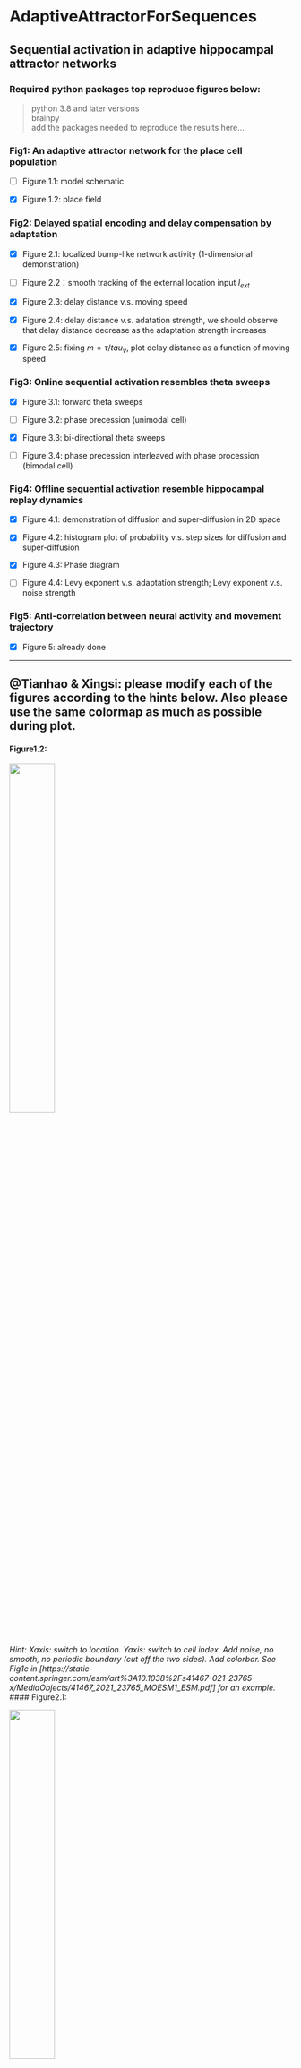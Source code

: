 # AdaptiveAttractorForSequences
## Sequential activation in adaptive hippocampal attractor networks

### Required python packages top reproduce figures below:
> python 3.8 and later versions\
> brainpy\
> add the packages needed to reproduce the results here...

### Fig1: An adaptive attractor network for the place cell population
- [ ] Figure 1.1: model schematic

- [x] Figure 1.2: place field

### Fig2: Delayed spatial encoding and delay compensation by adaptation
- [x] Figure 2.1: localized bump-like network activity (1-dimensional demonstration)

- [ ] Figure 2.2：smooth tracking of the external location input $I_{ext}$

- [x] Figure 2.3: delay distance v.s. moving speed

- [x] Figure 2.4: delay distance v.s. adatation strength, we should observe that delay distance decrease as the adaptation strength increases

- [x] Figure 2.5: fixing $m=\tau/tau_v$, plot delay distance as a function of moving speed

### Fig3: Online sequential activation resembles theta sweeps
- [x] Figure 3.1: forward theta sweeps

- [ ] Figure 3.2: phase precession (unimodal cell)

- [x] Figure 3.3: bi-directional theta sweeps

- [ ] Figure 3.4: phase precession interleaved with phase procession (bimodal cell)

### Fig4: Offline sequential activation resemble hippocampal replay dynamics
- [x] Figure 4.1: demonstration of diffusion and super-diffusion in 2D space

- [x] Figure 4.2: histogram plot of probability v.s. step sizes for diffusion and super-diffusion

- [x] Figure 4.3: Phase diagram

- [ ] Figure 4.4: Levy exponent v.s. adaptation strength; Levy exponent v.s. noise strength

### Fig5: Anti-correlation between neural activity and movement trajectory
- [x] Figure 5: already done

---

## @Tianhao & Xingsi: please modify each of the figures according to the hints below. Also please use the same colormap as much as possible during plot.
#### Figure1.2: 
<p float="center">
<img src="https://github.com/ZilongJi/AdaptiveAttractorForSequences/blob/main/Figures/Fig1_2_placefield.png" width=40% height=40%>
</p>
<em>Hint: Xaxis: switch to location. Yaxis: switch to cell index. Add noise, no smooth, no periodic boundary (cut off the two sides). Add colorbar. See Fig1c in [https://static-content.springer.com/esm/art%3A10.1038%2Fs41467-021-23765-x/MediaObjects/41467_2021_23765_MOESM1_ESM.pdf] for an example.</em>
#### Figure2.1: 
<p float="center">
<img src="https://github.com/ZilongJi/AdaptiveAttractorForSequences/blob/main/Figures/fig2_1.png" width=40% height=40%>
</p>


#### Figure2.3: 
<p float="center">
<img src="https://github.com/ZilongJi/AdaptiveAttractorForSequences/blob/main/Figures/fig2_3.png" width=40% height=40%>
</p>
<em>Hint: Xaxis: Moving speed (rads/s), values are too small, need to match the real moving speed if it is on the linear track. Yaxis: Lag distace （rads）. Change to scatter plot with linked lines between scatters. Add noise during simulation and do shadow plot.</em>

#### Figure2.4: 
<p float="center">
<img src="https://github.com/ZilongJi/AdaptiveAttractorForSequences/blob/main/Figures/fig2_4.png" width=40% height=40%>
</p>
<em>Hint: Xaxis: Adaptation strength (m). Yaxis: Lag distance（rads）. Change to scatter plot with linked lines between scatters. Add noise during simulation and do shadow plot.</em>

#### Figure2.5: 
<p float="center">
<img src="https://github.com/ZilongJi/AdaptiveAttractorForSequences/blob/main/Figures/fig2_5.png" width=40% height=40%>
</p>
<em>Hint: Xaxis: Moving speed (rads/s), values are too small, need to match the real moving speed if it is on the linear track. Yaxis: Lag distance（rads）. Change to scatter plot. Add noise during simulation and do shadow plot.</em>

#### Figure3.1: 
<p float="center">
<img src="https://github.com/ZilongJi/AdaptiveAttractorForSequences/blob/main/Figures/Fig3_1.png" width=40% height=40%>
</p>
<em>Hint: Xaxis: Time ms to s. Mark the theta rhythm boundary in a clearer way. Time starts from 0s and ends up at 1s. Yaxis: Change encoded position to decoded position. Add the caption for the colorbar.</em>

#### Figure3.3: 
<p float="center">
<img src="https://github.com/ZilongJi/AdaptiveAttractorForSequences/blob/main/Figures/Fig3_3.png" width=40% height=40%>
</p>
<em>Hint: refer to Fig3.1.</em>


#### Figure4.1: 
<p float="center">
<img src="https://github.com/ZilongJi/AdaptiveAttractorForSequences/blob/main/Figures/Fig4_1.png" width=40% height=40%>
</p>
<em>Hint: @Xing si: to show the difference of Levy flight and diffusion, you have to put the scale on x and y axis. Colorbar font size is larger than font size under x axis. Make them to be consistent. </em>

#### Figure4.2: 
<p float="center">
<img src="https://github.com/ZilongJi/AdaptiveAttractorForSequences/blob/main/Figures/Fig4_2.png" width=40% height=40%>
</p>
<em>Hint: Make sure the color map used here is consistent with other plots. Chage the font size of x and y labels.</em>

#### Figure4.3: 
<p float="center">
<img src="https://github.com/ZilongJi/AdaptiveAttractorForSequences/blob/main/Figures/Fig4_3.png" width=40% height=40%>
</p>
<em>Hint: Remove the image smoothness.</em>

